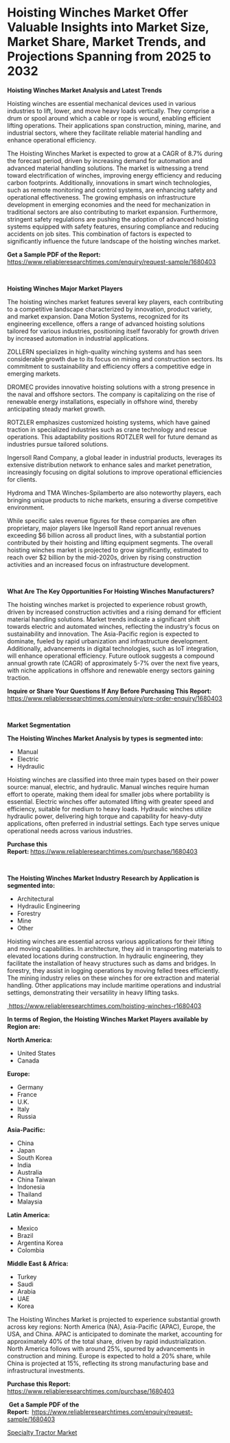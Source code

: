 <p><h1>Hoisting Winches Market Offer Valuable Insights into Market Size, Market Share, Market Trends, and Projections Spanning from 2025 to 2032</h1></p><p><strong>Hoisting Winches Market Analysis and Latest Trends</strong></p>
<p><p>Hoisting winches are essential mechanical devices used in various industries to lift, lower, and move heavy loads vertically. They comprise a drum or spool around which a cable or rope is wound, enabling efficient lifting operations. Their applications span construction, mining, marine, and industrial sectors, where they facilitate reliable material handling and enhance operational efficiency.</p><p>The Hoisting Winches Market is expected to grow at a CAGR of 8.7% during the forecast period, driven by increasing demand for automation and advanced material handling solutions. The market is witnessing a trend toward electrification of winches, improving energy efficiency and reducing carbon footprints. Additionally, innovations in smart winch technologies, such as remote monitoring and control systems, are enhancing safety and operational effectiveness. The growing emphasis on infrastructure development in emerging economies and the need for mechanization in traditional sectors are also contributing to market expansion. Furthermore, stringent safety regulations are pushing the adoption of advanced hoisting systems equipped with safety features, ensuring compliance and reducing accidents on job sites. This combination of factors is expected to significantly influence the future landscape of the hoisting winches market.</p></p>
<p><strong>Get a Sample PDF of the Report:&nbsp;</strong> <a href="https://www.reliableresearchtimes.com/enquiry/request-sample/1680403?utm_campaign=2457&utm_medium=2&utm_source=Github&utm_content=ia&utm_term=16022025&utm_id=hoisting-winches">https://www.reliableresearchtimes.com/enquiry/request-sample/1680403</a></p>
<p>&nbsp;</p>
<p><strong>Hoisting Winches Major Market Players</strong></p>
<p><p>The hoisting winches market features several key players, each contributing to a competitive landscape characterized by innovation, product variety, and market expansion. Dana Motion Systems, recognized for its engineering excellence, offers a range of advanced hoisting solutions tailored for various industries, positioning itself favorably for growth driven by increased automation in industrial applications. </p><p>ZOLLERN specializes in high-quality winching systems and has seen considerable growth due to its focus on mining and construction sectors. Its commitment to sustainability and efficiency offers a competitive edge in emerging markets.</p><p>DROMEC provides innovative hoisting solutions with a strong presence in the naval and offshore sectors. The company is capitalizing on the rise of renewable energy installations, especially in offshore wind, thereby anticipating steady market growth.</p><p>ROTZLER emphasizes customized hoisting systems, which have gained traction in specialized industries such as crane technology and rescue operations. This adaptability positions ROTZLER well for future demand as industries pursue tailored solutions.</p><p>Ingersoll Rand Company, a global leader in industrial products, leverages its extensive distribution network to enhance sales and market penetration, increasingly focusing on digital solutions to improve operational efficiencies for clients.</p><p>Hydroma and TMA Winches-Spilamberto are also noteworthy players, each bringing unique products to niche markets, ensuring a diverse competitive environment.</p><p>While specific sales revenue figures for these companies are often proprietary, major players like Ingersoll Rand report annual revenues exceeding $6 billion across all product lines, with a substantial portion contributed by their hoisting and lifting equipment segments. The overall hoisting winches market is projected to grow significantly, estimated to reach over $2 billion by the mid-2020s, driven by rising construction activities and an increased focus on infrastructure development.</p></p>
<p>&nbsp;</p>
<p><strong>What Are The Key Opportunities For Hoisting Winches Manufacturers?</strong></p>
<p><p>The hoisting winches market is projected to experience robust growth, driven by increased construction activities and a rising demand for efficient material handling solutions. Market trends indicate a significant shift towards electric and automated winches, reflecting the industry's focus on sustainability and innovation. The Asia-Pacific region is expected to dominate, fueled by rapid urbanization and infrastructure development. Additionally, advancements in digital technologies, such as IoT integration, will enhance operational efficiency. Future outlook suggests a compound annual growth rate (CAGR) of approximately 5-7% over the next five years, with niche applications in offshore and renewable energy sectors gaining traction.</p></p>
<p><strong>Inquire or Share Your Questions If Any Before Purchasing This Report:</strong> <a href="https://www.reliableresearchtimes.com/enquiry/pre-order-enquiry/1680403?utm_campaign=2457&utm_medium=2&utm_source=Github&utm_content=ia&utm_term=16022025&utm_id=hoisting-winches">https://www.reliableresearchtimes.com/enquiry/pre-order-enquiry/1680403</a></p>
<p>&nbsp;</p>
<p><strong>Market Segmentation</strong></p>
<p><strong>The Hoisting Winches Market Analysis by types is segmented into:</strong></p>
<p><ul><li>Manual</li><li>Electric</li><li>Hydraulic</li></ul></p>
<p><p>Hoisting winches are classified into three main types based on their power source: manual, electric, and hydraulic. Manual winches require human effort to operate, making them ideal for smaller jobs where portability is essential. Electric winches offer automated lifting with greater speed and efficiency, suitable for medium to heavy loads. Hydraulic winches utilize hydraulic power, delivering high torque and capability for heavy-duty applications, often preferred in industrial settings. Each type serves unique operational needs across various industries.</p></p>
<p><strong>Purchase this Report:&nbsp;</strong><a href="https://www.reliableresearchtimes.com/purchase/1680403?utm_campaign=2457&utm_medium=2&utm_source=Github&utm_content=ia&utm_term=16022025&utm_id=hoisting-winches">https://www.reliableresearchtimes.com/purchase/1680403</a></p>
<p>&nbsp;</p>
<p><strong>The Hoisting Winches Market Industry Research by Application is segmented into:</strong></p>
<p><ul><li>Architectural</li><li>Hydraulic Engineering</li><li>Forestry</li><li>Mine</li><li>Other</li></ul></p>
<p><p>Hoisting winches are essential across various applications for their lifting and moving capabilities. In architecture, they aid in transporting materials to elevated locations during construction. In hydraulic engineering, they facilitate the installation of heavy structures such as dams and bridges. In forestry, they assist in logging operations by moving felled trees efficiently. The mining industry relies on these winches for ore extraction and material handling. Other applications may include maritime operations and industrial settings, demonstrating their versatility in heavy lifting tasks.</p></p>
<p><a href="https://www.reliableresearchtimes.com/hoisting-winches-r1680403?utm_campaign=2457&utm_medium=2&utm_source=Github&utm_content=ia&utm_term=16022025&utm_id=hoisting-winches">&nbsp;https://www.reliableresearchtimes.com/hoisting-winches-r1680403</a></p>
<p><strong>In terms of Region, the Hoisting Winches Market Players available by Region are:</strong></p>
<p>
    <p> <strong> North America: </strong>
        <ul>
            <li>United States</li>
            <li>Canada</li>
        </ul>
        </p> 
    <p> <strong> Europe: </strong>
        <ul>
            <li>Germany</li>
            <li>France</li>
            <li>U.K.</li>
            <li>Italy</li>
            <li>Russia</li>
        </ul>
        </p> 
    <p> <strong> Asia-Pacific: </strong>
        <ul>
            <li>China</li>
            <li>Japan</li>
            <li>South Korea</li>
            <li>India</li>
            <li>Australia</li>
            <li>China Taiwan</li>
            <li>Indonesia</li>
            <li>Thailand</li>
            <li>Malaysia</li>
        </ul>
        </p> 
    <p> <strong> Latin America: </strong>
        <ul>
            <li>Mexico</li>
            <li>Brazil</li>
            <li>Argentina Korea</li>
            <li>Colombia</li>
        </ul>
        </p> 
    <p> <strong> Middle East & Africa: </strong>
        <ul>
            <li>Turkey</li>
            <li>Saudi</li>
            <li>Arabia</li>
            <li>UAE</li>
            <li>Korea</li>
        </ul>
    </p>
    </p>
<p><p>The Hoisting Winches Market is projected to experience substantial growth across key regions: North America (NA), Asia-Pacific (APAC), Europe, the USA, and China. APAC is anticipated to dominate the market, accounting for approximately 40% of the total share, driven by rapid industrialization. North America follows with around 25%, spurred by advancements in construction and mining. Europe is expected to hold a 20% share, while China is projected at 15%, reflecting its strong manufacturing base and infrastructural investments.</p></p>
<p><strong>Purchase this Report: </strong><a href="https://www.reliableresearchtimes.com/purchase/1680403?utm_campaign=2457&utm_medium=2&utm_source=Github&utm_content=ia&utm_term=16022025&utm_id=hoisting-winches">https://www.reliableresearchtimes.com/purchase/1680403</a></p>
<p>&nbsp;<strong>Get a Sample PDF of the Report:&nbsp;&nbsp;</strong><a href="https://www.reliableresearchtimes.com/enquiry/request-sample/1680403?utm_campaign=2457&utm_medium=2&utm_source=Github&utm_content=ia&utm_term=16022025&utm_id=hoisting-winches">https://www.reliableresearchtimes.com/enquiry/request-sample/1680403</a></p>
<p><strong></strong></p>
<p><p><a href="https://github.com/pelahotayabe/Market-Research-Report-List-1/blob/main/specialty-tractor-market.md?utm_campaign=2457&utm_medium=2&utm_source=Github&utm_content=ia&utm_term=16022025&utm_id=hoisting-winches">Specialty Tractor Market</a></p></p>